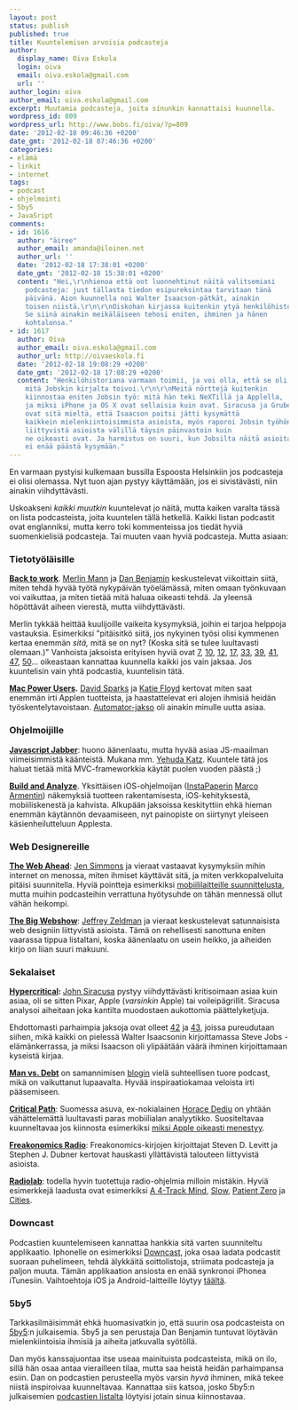 ```yaml
---
layout: post
status: publish
published: true
title: Kuuntelemisen arvoisia podcasteja
author:
  display_name: Oiva Eskola
  login: oiva
  email: oiva.eskola@gmail.com
  url: ''
author_login: oiva
author_email: oiva.eskola@gmail.com
excerpt: Muutamia podcasteja, joita sinunkin kannattaisi kuunnella.
wordpress_id: 809
wordpress_url: http://www.bobs.fi/oiva/?p=809
date: '2012-02-18 09:46:36 +0200'
date_gmt: '2012-02-18 07:46:36 +0200'
categories:
- elämä
- linkit
- internet
tags:
- podcast
- ohjelmointi
- 5by5
- JavaSript
comments:
- id: 1616
  author: "äiree"
  author_email: amanda@iloinen.net
  author_url: ''
  date: '2012-02-18 17:38:01 +0200'
  date_gmt: '2012-02-18 15:38:01 +0200'
  content: "Hei,\r\nhienoa että oot luonnehtinut näitä valitsemiasi
    podcasteja: just tällasta tiedon esipureksintaa tarvitaan tänä
    päivänä. Aion kuunnella noi Walter Isaacson-pätkät, ainakin
    toisen niistä.\r\n\r\nOiskohan kirjassa kuitenkin ytyä henkilöhistoriana?
    Se siinä ainakin meikäläiseen tehosi eniten, ihminen ja hänen
    kohtalonsa."
- id: 1617
  author: Oiva
  author_email: oiva.eskola@gmail.com
  author_url: http://oivaeskola.fi
  date: '2012-02-18 19:08:29 +0200'
  date_gmt: '2012-02-18 17:08:29 +0200'
  content: "Henkilöhistoriana varmaan toimii, ja voi olla, että se oli se
    mitä Jobskin kirjalta toivoi.\r\n\r\nMeitä nörttejä kuitenkin
    kiinnostaa eniten Jobsin työ: mitä hän teki NeXTillä ja Applella,
    ja miksi iPhone ja OS X ovat sellaisia kuin ovat. Siracusa ja Gruber (http://daringfireball.net/2012/02/walter_isaacson_steve_jobs)
    ovat sitä mieltä, että Isaacson paitsi jätti kysymättä
    kaikkein mielenkiintoisimmista asioista, myös raporoi Jobsin työhön
    liittyvistä asioista välillä täysin päinvastoin kuin
    ne oikeasti ovat. Ja harmistus on suuri, kun Jobsilta näitä asioita
    ei enää päästä kysymään."
---
```

<p>En varmaan pystyisi kulkemaan bussilla Espoosta Helsinkiin jos podcasteja ei olisi olemassa. Nyt tuon ajan pystyy käyttämään, jos ei sivistävästi, niin ainakin viihdyttävästi.</p>
<p>Uskoakseni <em>kaikki muutkin</em> kuuntelevat jo näitä, mutta kaiken varalta tässä on lista podcasteista, joita kuuntelen tällä hetkellä. Kaikki listan podcastit ovat englanniksi, mutta kerro toki kommenteissa jos tiedät hyviä suomenkielisiä podcasteja. Tai muuten vaan hyviä podcasteja. Mutta asiaan:</p>
<h3>Tietotyöläisille</h3>
<p><strong><a title="Back to Work" href="http://5by5.tv/b2w/54">Back to work</a></strong>. <a href="http://www.merlinmann.com/">Merlin Mann</a> ja <a href="http://benjamin.org/dan/">Dan Benjamin</a> keskustelevat viikoittain siitä, miten tehdä hyvää työtä nykypäivän työelämässä, miten omaan työnkuvaan voi vaikuttaa, ja miten tietää mitä haluaa oikeasti tehdä. Ja yleensä höpöttävät aiheen vierestä, mutta viihdyttävästi.</p>
<p>Merlin tykkää heittää kuulijoille vaikeita kysymyksiä, joihin ei tarjoa helppoja vastauksia. Esimerkiksi "pitäisitkö siitä, jos nykyinen työsi olisi kymmenen kertaa enemmän <em>sitä,</em> mitä se on nyt? (Koska sitä se tulee luultavasti olemaan.)" Vanhoista jaksoista erityisen hyviä ovat <a title="Back to Work #7: Vocational Wheel" href="http://5by5.tv/b2w/7">7</a>, <a title="Back to Work #10: At Last the 'Inspiration' Show" href="http://5by5.tv/b2w/10">10</a>, <a title="Back to Work #12: Chewie's Medal is Not Canonical" href="http://5by5.tv/b2w/12">12</a>, <a title="Back to Work #17: Brick Building Full of Lies" href="http://5by5.tv/b2w/17">17</a>, <a title="Back to Work #33: The Hypocrite You Can Live With" href="http://5by5.tv/b2w/33">33</a>, <a title="Back to Work #39: A Source of Rice with Velocity" href="http://5by5.tv/b2w/39">39</a>, <a title="Back to Work #41: Carpal Tunnel Diem" href="http://5by5.tv/b2w/41">41</a>, <a title="Back to Work #47: Utter Failure &amp; Hotel Steak" href="http://5by5.tv/b2w/47">47</a>, <a title="Back to Work #50: The Pork Soup Paradox" href="http://5by5.tv/b2w/50">50</a>... oikeastaan kannattaa kuunnella kaikki jos vain jaksaa. Jos kuuntelisin vain yhtä podcastia, kuuntelisin tätä.</p>
<p><strong><a title="Mac Power Users" href="http://5by5.tv/mpu">Mac Power Users</a>.</strong> <a href="http://www.macsparky.com/">David Sparks</a> ja <a href="http://katiefloyd.me/">Katie Floyd</a> kertovat miten saat enemmän irti Applen tuotteista, ja haastattelevat eri alojen ihmisiä heidän työskentelytavoistaan. <a title="Mac Power Users #70: Using Automator with Ben Waldie" href="http://5by5.tv/mpu/70">Automator-jakso</a> oli ainakin minulle uutta asiaa.</p>
<h3>Ohjelmoijille</h3>
<p><strong><a href="http://javascriptjabber.com/">Javascript Jabber</a></strong>: huono äänenlaatu, mutta hyvää asiaa JS-maailman viimeisimmistä käänteistä. Mukana mm. <a href="http://yehudakatz.com/">Yehuda Katz</a>. Kuuntele tätä jos haluat tietää mitä MVC-frameworkkia käytät puolen vuoden päästä ;)</p>
<p><strong><a href="http://5by5.tv/buildanalyze">Build and Analyze</a></strong>. Yksittäisen iOS-ohjelmoijan (<a href="http://www.instapaper.com/">InstaPaperin</a> <a href="http://www.marco.org/">Marco Armentin</a>) näkemyksiä tuotteen rakentamisesta, iOS-kehityksestä, mobiiliskenestä ja kahvista. Alkupään jaksoissa keskityttiin ehkä hieman enemmän käytännön devaamiseen, nyt painopiste on siirtynyt yleiseen käsienheilutteluun Applesta.</p>
<h3>Web Designereille</h3>
<p><strong><a href="http://5by5.tv/webahead">The Web Ahead</a></strong>: <a href="http://5by5.tv/person/jen-simmons">Jen Simmons</a> ja vieraat vastaavat kysymyksiin mihin internet on menossa, miten ihmiset käyttävät sitä, ja miten verkkopalveluita pitäisi suunnitella. Hyviä pointteja esimerkiksi <a title="The Web Ahead #16: Mobile Capabilities with Jason Grigsby" href="http://5by5.tv/webahead/16">mobiililaitteille suunnittelusta</a>, mutta muihin podcasteihin verrattuna hyötysuhde on tähän mennessä ollut vähän heikompi.</p>
<p><strong><a href="http://5by5.tv/bigwebshow">The Big Webshow</a></strong>: <a href="http://www.zeldman.com/">Jeffrey Zeldman</a> ja vieraat keskustelevat satunnaisista web designiin liittyvistä asioista. Tämä on rehellisesti sanottuna eniten vaarassa tippua listaltani, koska äänenlaatu on usein heikko, ja aiheiden kirjo on liian suuri makuuni.</p>
<h3>Sekalaiset</h3>
<p><strong><a href="http://5by5.tv/hypercritical">Hypercritical</a>: </strong><a href="http://5by5.tv/person/john-siracusa">John Siracusa</a> pystyy viihdyttävästi kritisoimaan asiaa kuin asiaa, oli se sitten Pixar, Apple (<em>varsinkin</em> Apple) tai voileipägrillit. Siracusa analysoi aiheitaan joka kantilta muodostaen aukottomia päättelyketjuja.</p>
<p>Ehdottomasti parhaimpia jaksoja ovat olleet <a title="Hypercritical #42: The Wrong Guy" href="http://5by5.tv/hypercritical/42">42</a>&nbsp;ja&nbsp;<a title="Hypercritical #43: The Scorpion and the Frog" href="http://5by5.tv/hypercritical/43">43</a>, joissa pureudutaan siihen, mikä kaikki on pielessä Walter Isaacsonin kirjoittamassa Steve Jobs -elämänkerrassa, ja miksi Isaacson oli ylipäätään väärä ihminen kirjoittamaan kyseistä kirjaa.</p>
<p><strong><a href="http://itunes.apple.com/us/podcast//id489250422">Man vs. Debt</a></strong> on samannimisen <a href="http://manvsdebt.com/">blogin</a> vielä suhteellisen tuore podcast, mikä on vaikuttanut lupaavalta. Hyvää inspiraatiokamaa veloista irti pääsemiseen.</p>
<p><a href="http://5by5.tv/criticalpath"><strong>Critical Path</strong></a>: Suomessa asuva, ex-nokialainen <a href="http://www.asymco.com/">Horace Dediu</a> on yhtään vähättelemättä luultavasti paras mobiilialan analyytikko. Suositeltavaa kuunneltavaa jos kiinnosta esimerkiksi <a title="The Critical Path #10: The Means of Production" href="http://5by5.tv/criticalpath/10">miksi Apple oikeasti menestyy</a>.</p>
<p><strong><a href="http://www.freakonomics.com/radio/">Freakonomics Radio</a></strong>: Freakonomics-kirjojen kirjoittajat Steven D. Levitt ja Stephen J. Dubner kertovat hauskasti yllättävistä talouteen liittyvistä asioista.</p>
<p><strong><a href="http://www.radiolab.org/">Radiolab</a></strong>: todella hyvin tuotettuja radio-ohjelmia milloin mistäkin. Hyviä esimerkkejä laadusta ovat esimerkiksi <a href="http://www.radiolab.org/blogs/radiolab-blog/2011/jul/26/4-track-mind/">A 4-Track Mind</a>, <a href="http://www.radiolab.org/blogs/radiolab-blog/2011/oct/18/slow/">Slow</a>, <a href="http://www.radiolab.org/2011/nov/14/">Patient Zero</a> ja <a href="http://www.radiolab.org/2010/oct/08/">Cities</a>.</p>
<h3>Downcast</h3>
<p>Podcastien kuuntelemiseen kannattaa hankkia sitä varten suunniteltu applikaatio. Iphonelle on esimerkiksi <a href="http://downcastapp.com/">Downcast</a>, joka osaa ladata podcastit suoraan puhelimeen, tehdä älykkäitä soittolistoja, striimata podcasteja ja paljon muuta. Tämän applikaation ansiosta en enää synkronoi iPhonea iTunesiin. Vaihtoehtoja iOS ja Android-laitteille löytyy <a href="http://lifehacker.com/5811101/five-best-mobile-podcast-catchers">täältä</a>.</p>
<h3>5by5</h3>
<p>Tarkkasilmäisimmät ehkä huomasivatkin jo, että suurin osa podcasteista on <a href="http://5by5.tv/">5by5</a>:n julkaisemia. 5by5 ja sen perustaja Dan Benjamin tuntuvat löytävän mielenkiintoisia ihmisiä ja aiheita jatkuvalla syötöllä.</p>
<p>Dan myös kanssajuontaa itse useaa mainituista podcasteista, mikä on ilo, sillä hän osaa antaa vierailleen tilaa, mutta saa heistä heidän parhaimpansa esiin. Dan on podcastien perusteella myös varsin <em>hyvä</em> ihminen, mikä tekee niistä inspiroivaa kuunneltavaa. Kannattaa siis katsoa, josko 5by5:n julkaisemien <a href="http://5by5.tv/broadcasts">podcastien listalta</a> löytyisi jotain sinua kiinnostavaa.</p>
